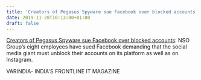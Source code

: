 ```yaml
---
title: 'Creators of Pegasus Spyware sue Facebook over blocked accounts'
date: 2019-11-28T10:13:00+01:00
draft: false
---
```


[Creators of Pegasus Spyware sue Facebook over blocked accounts](https://varindia.com/news/creators-of-pegasus-spyware-sue-facebook-over-blocked-accounts#.Xd-PnxWRB3g.blogger): NSO Group’s eight employees have sued Facebook demanding that the social media giant must unblock their accounts on its platform as well as on Instagram.  
  
VARINDIA- INDIA'S FRONTLINE IT MAGAZINE